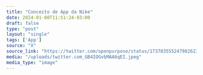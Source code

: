 ```yaml
---
title: "Conceito de App da Nike"
date: 2024-01-08T11:51:24-03:00
draft: false
type: "post"
layout: "single"
tags: ['App']
source: "X"
source_link: "https://twitter.com/openpurpose/status/1737835552479826232"
media: "/uploads/twitter.com_GB4IOGvbMAA6qEI.jpeg"
media_type: "image"
---
```


